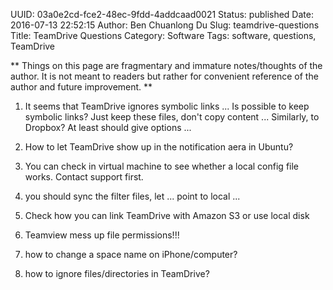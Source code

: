 UUID: 03a0e2cd-fce2-48ec-9fdd-4addcaad0021
Status: published
Date: 2016-07-13 22:52:15
Author: Ben Chuanlong Du
Slug: teamdrive-questions
Title: TeamDrive Questions
Category: Software
Tags: software, questions, TeamDrive

**
Things on this page are
fragmentary and immature notes/thoughts of the author.
It is not meant to readers
but rather for convenient reference of the author and future improvement.
**



1. It seems that TeamDrive ignores symbolic links ...
Is possible to keep symbolic links? Just keep these files, don't copy content ...
Similarly, to Dropbox? At least should give options ...

3. How to let TeamDrive show up in the notification aera in Ubuntu?

5. You can check in virtual machine to see whether a local config file works.
Contact support first.

16. you should sync the filter files, let ... point to local ...

8. Check how you can link TeamDrive with Amazon S3 or use local disk 

6. Teamview mess up file permissions!!!

7. how to change a space name on iPhone/computer?

4. how to ignore files/directories in TeamDrive?
